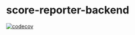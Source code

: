 # score-reporter-backend
[![codecov](https://codecov.io/gh/CeluchNB/score-reporter-backend/branch/main/graph/badge.svg?token=330RBD3PGB)](https://codecov.io/gh/CeluchNB/score-reporter-backend)
